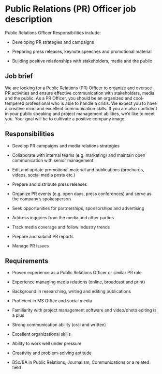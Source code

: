 # Public Relations (PR) Officer job description
Public Relations Officer Responsibilities include:
* Developing PR strategies and campaigns

* Preparing press releases, keynote speeches and promotional material

* Building positive relationships with stakeholders, media and the public


## Job brief

We are looking for a Public Relations (PR) Officer to organize and oversee PR activities and ensure effective communication with stakeholders, media and the public.
As a PR Officer, you should be an organized and cool-tempered professional who is able to handle a crisis. We expect you to have a creative mind and excellent communication skills. If you are also confident in your public speaking and project management abilities, we’d like to meet you.
Your goal will be to cultivate a positive company image.


## Responsibilities

* Develop PR campaigns and media relations strategies

* Collaborate with internal teams (e.g. marketing) and maintain open communication with senior management

* Edit and update promotional material and publications (brochures, videos, social media posts etc.)

* Prepare and distribute press releases

* Organize PR events (e.g. open days, press conferences) and serve as the company’s spokesperson

* Seek opportunities for partnerships, sponsorships and advertising

* Address inquiries from the media and other parties

* Track media coverage and follow industry trends

* Prepare and submit PR reports

* Manage PR issues


## Requirements

* Proven experience as a Public Relations Officer or similar PR role

* Experience managing media relations (online, broadcast and print)

* Background in researching, writing and editing publications

* Proficient in MS Office and social media

* Familiarity with project management software and video/photo editing is a plus

* Strong communication ability (oral and written)

* Excellent organizational skills

* Ability to work well under pressure

* Creativity and problem-solving aptitude

* BSc/BA in Public Relations, Journalism, Communications or a related field
